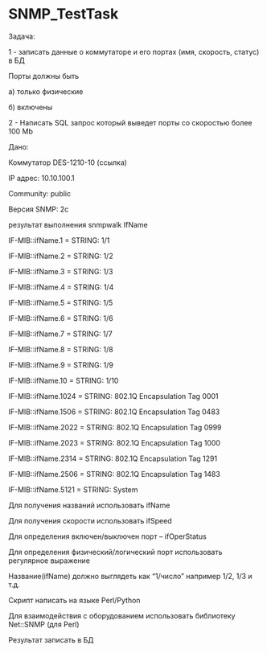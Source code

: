 # SNMP_TestTask
 Задача: 
	
1 - записать данные о коммутаторе и его портах (имя, скорость, статус) в БД

Порты должны быть

а) только физические

б) включены

2 - Написать SQL запрос который выведет порты со скоростью более 100 Mb

Дано:

Коммутатор DES-1210-10 (ссылка)

IP адрес: 10.10.100.1

Community: public

Версия SNMP: 2с

результат выполнения snmpwalk IfName

IF-MIB::ifName.1 = STRING: 1/1

IF-MIB::ifName.2 = STRING: 1/2

IF-MIB::ifName.3 = STRING: 1/3

IF-MIB::ifName.4 = STRING: 1/4

IF-MIB::ifName.5 = STRING: 1/5

IF-MIB::ifName.6 = STRING: 1/6

IF-MIB::ifName.7 = STRING: 1/7

IF-MIB::ifName.8 = STRING: 1/8

IF-MIB::ifName.9 = STRING: 1/9

IF-MIB::ifName.10 = STRING: 1/10

IF-MIB::ifName.1024 = STRING: 802.1Q Encapsulation Tag 0001

IF-MIB::ifName.1506 = STRING: 802.1Q Encapsulation Tag 0483

IF-MIB::ifName.2022 = STRING: 802.1Q Encapsulation Tag 0999

IF-MIB::ifName.2023 = STRING: 802.1Q Encapsulation Tag 1000

IF-MIB::ifName.2314 = STRING: 802.1Q Encapsulation Tag 1291

IF-MIB::ifName.2506 = STRING: 802.1Q Encapsulation Tag 1483

IF-MIB::ifName.5121 = STRING: System

Для получения названий использовать ifName

Для получения скорости использовать ifSpeed

Для определения включен/выключен порт – ifOperStatus

Для определения физический/логический порт использовать регулярное выражение

Название(ifName) должно выглядеть как “1/число” например 1/2, 1/3 и т.д.

Скрипт написать на языке Perl/Python

Для взаимодействия с оборудованием использовать библиотеку Net::SNMP (для Perl)

Результат записать в БД

